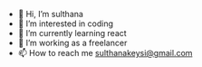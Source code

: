 - 👋 Hi, I’m sulthana
- 👀 I’m interested in coding
- 🌱 I’m currently learning react
- 💞️ I’m working as a freelancer
- 📫 How to reach me sulthanakeysi@gmail.com

<!---
sulthanakeysie/sulthanakeysie is a ✨ special ✨ repository because its `README.md` (this file) appears on your GitHub profile.
You can click the Preview link to take a look at your changes.
--->
